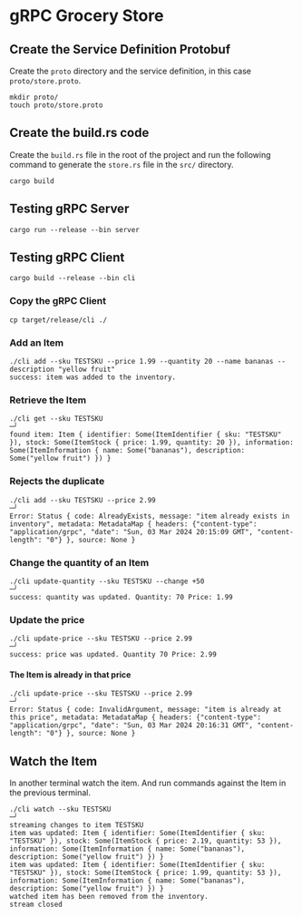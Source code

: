 # gRPC Grocery Store

## Create the Service Definition Protobuf

Create the `proto` directory and the service definition, in this case `proto/store.proto`.

```shell
mkdir proto/
touch proto/store.proto
```

## Create the build.rs code

Create the `build.rs` file in the root of the project and run the following command to generate the `store.rs` file in the `src/` directory.

```shell
cargo build
```

## Testing gRPC Server

```shell
cargo run --release --bin server
```

## Testing gRPC Client

```shell
cargo build --release --bin cli
```

### Copy the gRPC Client

```shell
cp target/release/cli ./
```

### Add an Item

```shell
./cli add --sku TESTSKU --price 1.99 --quantity 20 --name bananas --description "yellow fruit"
success: item was added to the inventory.
```

### Retrieve the Item

```shell
./cli get --sku TESTSKU                                                                                                                                                     ─╯
found item: Item { identifier: Some(ItemIdentifier { sku: "TESTSKU" }), stock: Some(ItemStock { price: 1.99, quantity: 20 }), information: Some(ItemInformation { name: Some("bananas"), description: Some("yellow fruit") }) }
```

### Rejects the duplicate

```shell
./cli add --sku TESTSKU --price 2.99                                                                                                                                        ─╯
Error: Status { code: AlreadyExists, message: "item already exists in inventory", metadata: MetadataMap { headers: {"content-type": "application/grpc", "date": "Sun, 03 Mar 2024 20:15:09 GMT", "content-length": "0"} }, source: None }
```

### Change the quantity of an Item

```shell
./cli update-quantity --sku TESTSKU --change +50                                                                                                                            ─╯
success: quantity was updated. Quantity: 70 Price: 1.99
```

### Update the price

```shell
./cli update-price --sku TESTSKU --price 2.99                                                                                                                               ─╯
success: price was updated. Quantity 70 Price: 2.99
```

#### The Item is already in that price

```shell
./cli update-price --sku TESTSKU --price 2.99                                                                                                                               ─╯
Error: Status { code: InvalidArgument, message: "item is already at this price", metadata: MetadataMap { headers: {"content-type": "application/grpc", "date": "Sun, 03 Mar 2024 20:16:31 GMT", "content-length": "0"} }, source: None }
```

## Watch the Item

In another terminal watch the item. And run commands against the Item in the previous terminal.

```shell
./cli watch --sku TESTSKU                                                                                                                                                   ─╯
streaming changes to item TESTSKU
item was updated: Item { identifier: Some(ItemIdentifier { sku: "TESTSKU" }), stock: Some(ItemStock { price: 2.19, quantity: 53 }), information: Some(ItemInformation { name: Some("bananas"), description: Some("yellow fruit") }) }
item was updated: Item { identifier: Some(ItemIdentifier { sku: "TESTSKU" }), stock: Some(ItemStock { price: 1.99, quantity: 53 }), information: Some(ItemInformation { name: Some("bananas"), description: Some("yellow fruit") }) }
watched item has been removed from the inventory.
stream closed
```


